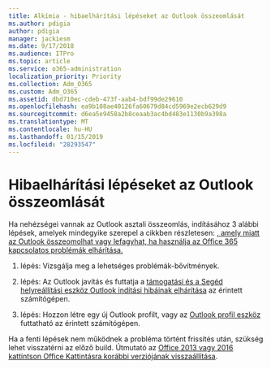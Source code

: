 ```yaml
---
title: Alkímia - hibaelhárítási lépéseket az Outlook összeomlását
ms.author: pdigia
author: pdigia
manager: jackiesm
ms.date: 9/17/2018
ms.audience: ITPro
ms.topic: article
ms.service: o365-administration
localization_priority: Priority
ms.collection: Adm_O365
ms.custom: Adm_O365
ms.assetid: dbd710ec-cdeb-473f-aab4-bdf99de29610
ms.openlocfilehash: ea9b108ae40126fa60679d84cd5969e2ecb629d9
ms.sourcegitcommit: d6ea5e9458a2b8ceaab3ac4bd483e1130b9a398a
ms.translationtype: MT
ms.contentlocale: hu-HU
ms.lasthandoff: 01/15/2019
ms.locfileid: "28293547"
---
```

# <a name="outlook-crash-troubleshooting-steps"></a>Hibaelhárítási lépéseket az Outlook összeomlását

Ha nehézségei vannak az Outlook asztali összeomlás, indításához 3 alábbi lépések, amelyek mindegyike szerepel a cikkben részletesen: [, amely miatt az Outlook összeomolhat vagy lefagyhat, ha használja az Office 365 kapcsolatos problémák elhárítása.](https://support.microsoft.com/en-us/help/2413813/how-to-troubleshoot-issues-that-cause-outlook-to-crash-or-hang-when-us)
  
1. lépés: Vizsgálja meg a lehetséges problémák-bővítmények.
  
2. lépés: Az Outlook javítás és futtatja a [támogatási és a Segéd helyreállítási eszköz Outlook indítási hibáinak elhárítása](https://aka.ms/SaRA-OutlookWontStart) az érintett számítógépen. 
  
3. lépés: Hozzon létre egy új Outlook profilt, vagy az [Outlook profil eszköz](https://aka.ms/SaRA-OutlookSetupProfile) futtatható az érintett számítógépen. 
  
Ha a fenti lépések nem működnek a probléma történt frissítés után, szükség lehet visszatérni az előző build. Útmutató az [Office 2013 vagy 2016 kattintson Office Kattintásra korábbi verziójának visszaállítása](https://support.microsoft.com/EN-US/help/2770432).
  

